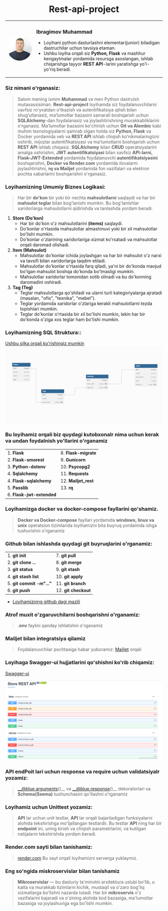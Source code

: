 
<center>
<h1>Rest-api-project</h1>
</center>


<table>
  <tr>
    <td><img src="static/images/my_image.jpg" style="border-radius: 50%;" alt="Rasm" width="300"/></td>
    <td>
      <h3>Ibragimov Muhammad</h3>
       <ul>
         <li>Loyihani python  dasturlashni elementar(junior) biladigan  dastruchilar uchun tavsiya etaman.</li>
         <li>Ushbu loyiha orqali siz <b>Python, Flask</b> va mashhur kengaytmalar yordamida resursga asoslangan, ishlab chiqarishga tayyor <b>REST API</b>-larini yaratishga yo'l-yo'riq beradi. </li>
      </ul> 
    </td>
  </tr>
</table>


### Siz nimani o'rganasiz:

> Salom mening ismim __Muhammad__ va men Python dastrulsh mutaxassisiman. __Rest-api-project__ loyihamda siz foydalanuvchilarni xavfsiz roʻyxatdan oʻtkazish va autentifikatsiya qilish bilan shugʻullanasiz, maʼlumotlar bazasini samarali boshqarish uchun __SQLAlchemy__-dan foydalanasiz va joylashtirishning murakkabliklarini oʻrganasiz. Maʼlumotlar bazasini koʻchirish uchun __Git va Alembic__ kabi muhim texnologiyalarni qamrab olgan holda siz __Python, Flask__ va Docker yordamida veb va __REST API__ ishlab chiqish koʻnikmalaringizni oshirib, mijozlar autentifikatsiyasi va maʼlumotlarni boshqarish uchun __REST API__ ishlab chiqasiz. __SQLAlchemy__ bilan __CRUD__ operatsiyalarini amalga oshirishni, __JWT autentifikatsiyasi__ bilan xavfsiz __API-larni, Flask-JWT-Extended__ yordamida foydalanuvchi __autentifikatsiyasini__ boshqarishni, __Docker va Render.com__ yordamida ilovalarni joylashtirishni, __rq va Mailjet__ yordamida fon vazifalari va elektron pochta xabarlarini boshqarishni o'rganasiz.

### Loyihamizning Umumiy Biznes Logikasi:

>Har bir __do'kon__ bir yoki bir nechta __mahsulotlarni__ saqlaydi va har bir __mahsulot teglar__ bilan bog'lanishi mumkin. Bu bog'lanishlar xaridorlarga mahsulotlarni qidirishda va tanlashda yordam beradi.

<ol>
    <li> <b>Store (Do'kon)</b>
        <ul>
            <li>Har bir do'kon o'z mahsulotlarini <b>(items)</b> saqlaydi.</li>
            <li>Do'konlar o'rtasida mahsulotlar almashinuvi yoki bir xil mahsulotlar bo'lishi mumkin.</li>
            <li>Do'konlar o'zlarining xaridorlariga xizmat ko'rsatadi va mahsulotlar orqali daromad olishadi.</li>
        </ul>
    </li>
    <li> <b>Item (Mahsulot)</b>
        <ul>
            <li>Mahsulotlar do'konlar ichida joylashgan va har bir mahsulot o'z narxi va tavsifi bilan xaridorlarga taqdim etiladi.</li>
            <li>Mahsulotlar do'konlar o'rtasida farq qiladi, ya'ni bir do'konda mavjud bo'lgan mahsulot boshqa do'konda bo'lmasligi mumkin.</li>
            <li>Mahsulotlar xaridorlar tomonidan sotib olinadi va bu do'konning daromadini oshiradi.</li>
        </ul>
    </li>
    <li> <b>Tag (Teg)</b>
        <ul>
             <li>Teglar mahsulotlarga qo'shiladi va ularni turli kategoriyalarga ajratadi (masalan, "ofis", "texnika", "mebel").</li>   
             <li>Teglar yordamida xaridorlar o'zlariga kerakli mahsulotlarni tezda topishlari mumkin.</li>   
             <li>Teglar do'konlar o'rtasida bir xil bo'lishi mumkin, lekin har bir do'konda o'ziga xos teglar ham bo'lishi mumkin.</li>   
        </ul>
    </li>
</ol>


### Loyihamizning SQL Struktura::

[Ushbu silka orqali ko'rishingiz mumkin](https://dbdiagram.io/d/67d6e95075d75cc844425869)
![Rasm tavsifi](static/images/model_connection_sql.png)
### Bu loyihamiz orqali biz quydagi kutobxonalr nima uchun kerak va undan foydalnish yo'llarini o'rganamiz
<table>
  <tr>
    <td>1. <b>Flask</b></td>
    <td>8. <b>Flask-migrate</b></td>
  </tr>
  <tr>
    <td>2. <b>Flask-smorest</b></td>
    <td>9. <b>Gunicorn</b> </td>
  </tr>
  <tr>
    <td>3. <b>Python-dotenv</b></td>
    <td>10. <b>Psycopg2</b> </td>
  </tr>
  <tr>
    <td>4. <b>Sqlalchemy</b></td>
    <td>11. <b>Requests</b> </td>
  </tr>
  <tr>
    <td>4. <b>Flask-sqlalchemy</b></td>
    <td>12. <b>Mailjet_rest</b> </td>
  </tr>
  <tr>
    <td>5. <b>Passlib</b></td>
    <td>13.  <b>rq</b></td>
  </tr>
  <tr>
    <td>6. <b>Flask-jwt-extended</b></td>
    <td></td>
  </tr>
</table>


### Loyihamizga docker va docker-compose fayllarini qo'shamiz.

> __Docker va Docker-compose__ fayllari yordamida __windows, linux va unix__ operatsion tizimlarida loyihamizni bita buyruq yordamida ishga tushurishni o'rganamiz

### Github bilan ishlashda quydagi git buyruqlarini o'rganamiz:
<table>
  <tr>
    <td>1. <b>git init</b></td>
    <td>7. <b>git pull</b></td>
  </tr>
  <tr>
    <td>2. <b>git clone ...</b></td>
    <td>8.  <b>git merge</b> </td>
  </tr>
  <tr>
    <td>3. <b>git status</b> </td>
    <td>9. <b>git stash</b> </td>
  </tr>
  <tr>
    <td>4. <b>git stash list</b></td>
    <td>10. <b>git apply</b></td>
  </tr>
  <tr>
    <td>5. <b>git commit -m"..."</b></td>
    <td>11. <b>git branch</b> </td>
  </tr>
  <tr>
    <td>6. <b>git push</b> </td>
    <td>12. <b>git checkout</b></td>
  </tr>
</table>

- [Loyihamizning github dagi mazili](https://github.com/PacktPublishing/REST-APIs-with-Flask-and-Python-in-2023)

### Atrof muxit o'zgaruvchilarni boshqarishni o'rganamiz:
> __.env__ faylini qanday ishlatishni o'rganamiz

### Mailjet bilan integratsiya qilamiz
> Foydalanuvchilar pochtasiga habar yuboramiz: [Mailjet](https://www.mailjet.com/) orqali

### Loyihaga Swagger-ui hujjatlarini qo'shishni ko'rib chiqamiz:

[Swagger-ui](https://test-uchun.uz/swagger-ui)

![Rasm tavsifi](static/images/swagger.png)

### API endPoit lari uchun  response va require uchun validatsiyalr yozamiz:

> __@blue.arguments()__ va  __@blue.response()__ dekoratorlari va __Schema(Sxema)__ tushunchasini qo'llashni o'rganamiz 

### Loyihamiz uchun Unittest yozamiz:

>__API__ lar uchun unit testlar, __API__ lar orqali bajariladigan funksiyalarni alohida tekshirishga mo'ljallangan testlardir. Bu testlar __API__ ning har bir __endpoint__ ini, uning kirish va chiqish parametrlarini, va kutilgan natijalarni tekshirishda yordam beradi.


### Render.com sayti bilan tanishamiz:

> [render.com](https://render.com/) Bu sayt orqali loyihamizni serverga yuklaymiz.

### Eng so'ngida miskroservislar bilan tanishamiz
> __Mikroservislar__ — bu dasturiy ta'minotni arxitektura uslubi bo'lib, u katta va murakkab tizimlarni kichik, mustaqil va o'zaro bog'liq xizmatlarga bo'lishni nazarda tutadi. Har bir __mikroservis__ o'z vazifalarini bajaradi va o'zining alohida kod bazasiga, ma'lumotlar bazasiga va joylashuviga ega bo'lishi mumkin.